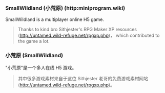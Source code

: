 ### SmallWildland (小荒原) (http:miniprogram.wiki)

SmallWildland is a multiplayer online H5 game.

> Thanks to kind bro Sithjester's RPG Maker XP resources (http://untamed.wild-refuge.net/rpgxp.php)， which contributed to the game a lot.

### 小荒原 (SmallWildland) 

"小荒原"是一个多人在线 H5 游戏。

> 其中很多游戏素材来自于这位 Sithjester 老哥的免费游戏素材网站 (http://untamed.wild-refuge.net/rpgxp.php)。
